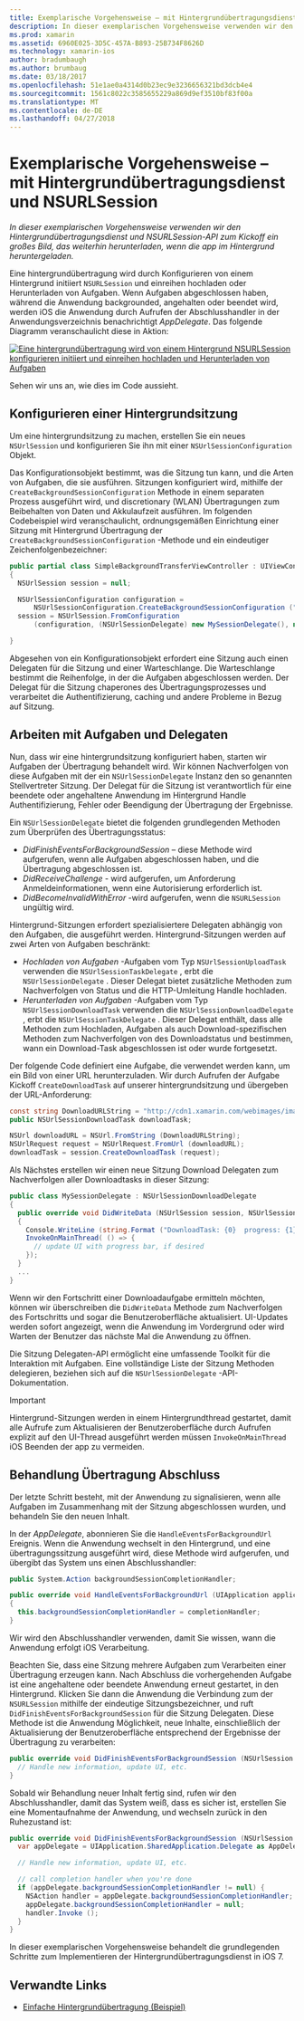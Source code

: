 ```yaml
---
title: Exemplarische Vorgehensweise – mit Hintergrundübertragungsdienst und NSURLSession
description: In dieser exemplarischen Vorgehensweise verwenden wir den Hintergrundübertragungsdienst und NSURLSession-API zum Kickoff ein großes Bild, das weiterhin herunterladen, wenn die app im Hintergrund heruntergeladen.
ms.prod: xamarin
ms.assetid: 6960E025-3D5C-457A-B893-25B734F8626D
ms.technology: xamarin-ios
author: bradumbaugh
ms.author: brumbaug
ms.date: 03/18/2017
ms.openlocfilehash: 51e1ae0a4314d0b23ec9e3236656321bd3dcb4e4
ms.sourcegitcommit: 1561c8022c3585655229a869d9ef3510bf83f00a
ms.translationtype: MT
ms.contentlocale: de-DE
ms.lasthandoff: 04/27/2018
---
```

# <a name="walkthrough---using-background-transfer-service-and-nsurlsession"></a>Exemplarische Vorgehensweise – mit Hintergrundübertragungsdienst und NSURLSession

_In dieser exemplarischen Vorgehensweise verwenden wir den Hintergrundübertragungsdienst und NSURLSession-API zum Kickoff ein großes Bild, das weiterhin herunterladen, wenn die app im Hintergrund heruntergeladen._

Eine hintergrundübertragung wird durch Konfigurieren von einem Hintergrund initiiert `NSURLSession` und einreihen hochladen oder Herunterladen von Aufgaben. Wenn Aufgaben abgeschlossen haben, während die Anwendung backgrounded, angehalten oder beendet wird, werden iOS die Anwendung durch Aufrufen der Abschlusshandler in der Anwendungsverzeichnis benachrichtigt *AppDelegate*. Das folgende Diagramm veranschaulicht diese in Aktion:

 [![](background-transfer-walkthrough-images/transfer.png "Eine hintergrundübertragung wird von einem Hintergrund NSURLSession konfigurieren initiiert und einreihen hochladen und Herunterladen von Aufgaben")](background-transfer-walkthrough-images/transfer.png#lightbox)

Sehen wir uns an, wie dies im Code aussieht.

## <a name="configuring-a-background-session"></a>Konfigurieren einer Hintergrundsitzung

Um eine hintergrundsitzung zu machen, erstellen Sie ein neues `NSUrlSession` und konfigurieren Sie ihn mit einer `NSUrlSessionConfiguration` Objekt.

Das Konfigurationsobjekt bestimmt, was die Sitzung tun kann, und die Arten von Aufgaben, die sie ausführen.
Sitzungen konfiguriert wird, mithilfe der `CreateBackgroundSessionConfiguration` Methode in einem separaten Prozess ausgeführt wird, und discretionary (WLAN) Übertragungen zum Beibehalten von Daten und Akkulaufzeit ausführen.
Im folgenden Codebeispiel wird veranschaulicht, ordnungsgemäßen Einrichtung einer Sitzung mit Hintergrund Übertragung der `CreateBackgroundSessionConfiguration` -Methode und ein eindeutiger Zeichenfolgenbezeichner:

```csharp
public partial class SimpleBackgroundTransferViewController : UIViewController
{
  NSUrlSession session = null;

  NSUrlSessionConfiguration configuration =
      NSUrlSessionConfiguration.CreateBackgroundSessionConfiguration ("com.SimpleBackgroundTransfer.BackgroundSession");
  session = NSUrlSession.FromConfiguration
      (configuration, (NSUrlSessionDelegate) new MySessionDelegate(), new NSOperationQueue());

}
```

Abgesehen von ein Konfigurationsobjekt erfordert eine Sitzung auch einen Delegaten für die Sitzung und einer Warteschlange.
Die Warteschlange bestimmt die Reihenfolge, in der die Aufgaben abgeschlossen werden. Der Delegat für die Sitzung chaperones des Übertragungsprozesses und verarbeitet die Authentifizierung, caching und andere Probleme in Bezug auf Sitzung.

## <a name="working-with-tasks-and-delegates"></a>Arbeiten mit Aufgaben und Delegaten

Nun, dass wir eine hintergrundsitzung konfiguriert haben, starten wir Aufgaben der Übertragung behandelt wird. Wir können Nachverfolgen von diese Aufgaben mit der ein `NSUrlSessionDelegate` Instanz den so genannten Stellvertreter Sitzung. Der Delegat für die Sitzung ist verantwortlich für eine beendete oder angehaltene Anwendung im Hintergrund Handle Authentifizierung, Fehler oder Beendigung der Übertragung der Ergebnisse.

Ein `NSUrlSessionDelegate` bietet die folgenden grundlegenden Methoden zum Überprüfen des Übertragungsstatus:

-  *DidFinishEventsForBackgroundSession* – diese Methode wird aufgerufen, wenn alle Aufgaben abgeschlossen haben, und die Übertragung abgeschlossen ist.
-  *DidReceiveChallenge* - wird aufgerufen, um Anforderung Anmeldeinformationen, wenn eine Autorisierung erforderlich ist.
-  *DidBecomeInvalidWithError* -wird aufgerufen, wenn die `NSURLSession` ungültig wird.


Hintergrund-Sitzungen erfordert spezialisiertere Delegaten abhängig von den Aufgaben, die ausgeführt werden. Hintergrund-Sitzungen werden auf zwei Arten von Aufgaben beschränkt:

-  *Hochladen von Aufgaben* -Aufgaben vom Typ `NSUrlSessionUploadTask` verwenden die `NSUrlSessionTaskDelegate` , erbt die `NSUrlSessionDelegate` . Dieser Delegat bietet zusätzliche Methoden zum Nachverfolgen von Status und die HTTP-Umleitung Handle hochladen.
-  *Herunterladen von Aufgaben* -Aufgaben vom Typ `NSUrlSessionDownloadTask` verwenden die `NSUrlSessionDownloadDelegate` , erbt die `NSUrlSessionTaskDelegate` . Dieser Delegat enthält, dass alle Methoden zum Hochladen, Aufgaben als auch Download-spezifischen Methoden zum Nachverfolgen von des Downloadstatus und bestimmen, wann ein Download-Task abgeschlossen ist oder wurde fortgesetzt.


Der folgende Code definiert eine Aufgabe, die verwendet werden kann, um ein Bild von einer URL herunterzuladen. Wir durch Aufrufen der Aufgabe Kickoff `CreateDownloadTask` auf unserer hintergrundsitzung und übergeben der URL-Anforderung:

```csharp
const string DownloadURLString = "http://cdn1.xamarin.com/webimages/images/xamarin.png";
public NSUrlSessionDownloadTask downloadTask;

NSUrl downloadURL = NSUrl.FromString (DownloadURLString);
NSUrlRequest request = NSUrlRequest.FromUrl (downloadURL);
downloadTask = session.CreateDownloadTask (request);
```

Als Nächstes erstellen wir einen neue Sitzung Download Delegaten zum Nachverfolgen aller Downloadtasks in dieser Sitzung:

```csharp
public class MySessionDelegate : NSUrlSessionDownloadDelegate
{
  public override void DidWriteData (NSUrlSession session, NSUrlSessionDownloadTask downloadTask, long bytesWritten, long totalBytesWritten, long totalBytesExpectedToWrite)
  {
    Console.WriteLine (string.Format ("DownloadTask: {0}  progress: {1}", downloadTask, progress));
    InvokeOnMainThread( () => {
      // update UI with progress bar, if desired
    });
  }
  ...
}
```

Wenn wir den Fortschritt einer Downloadaufgabe ermitteln möchten, können wir überschreiben die `DidWriteData` Methode zum Nachverfolgen des Fortschritts und sogar die Benutzeroberfläche aktualisiert. UI-Updates werden sofort angezeigt, wenn die Anwendung im Vordergrund oder wird Warten der Benutzer das nächste Mal die Anwendung zu öffnen.

Die Sitzung Delegaten-API ermöglicht eine umfassende Toolkit für die Interaktion mit Aufgaben. Eine vollständige Liste der Sitzung Methoden delegieren, beziehen sich auf die `NSUrlSessionDelegate` -API-Dokumentation.

> [!IMPORTANT]
> Hintergrund-Sitzungen werden in einem Hintergrundthread gestartet, damit alle Aufrufe zum Aktualisieren der Benutzeroberfläche durch Aufrufen explizit auf den UI-Thread ausgeführt werden müssen `InvokeOnMainThread` iOS Beenden der app zu vermeiden. 


## <a name="handling-transfer-completion"></a>Behandlung Übertragung Abschluss

Der letzte Schritt besteht, mit der Anwendung zu signalisieren, wenn alle Aufgaben im Zusammenhang mit der Sitzung abgeschlossen wurden, und behandeln Sie den neuen Inhalt.

In der *AppDelegate*, abonnieren Sie die `HandleEventsForBackgroundUrl` Ereignis. Wenn die Anwendung wechselt in den Hintergrund, und eine übertragungssitzung ausgeführt wird, diese Methode wird aufgerufen, und übergibt das System uns einen Abschlusshandler:

```csharp
public System.Action backgroundSessionCompletionHandler;

public override void HandleEventsForBackgroundUrl (UIApplication application, string sessionIdentifier, System.Action completionHandler)
{
  this.backgroundSessionCompletionHandler = completionHandler;
}
```

Wir wird den Abschlusshandler verwenden, damit Sie wissen, wann die Anwendung erfolgt iOS Verarbeitung.

Beachten Sie, dass eine Sitzung mehrere Aufgaben zum Verarbeiten einer Übertragung erzeugen kann. Nach Abschluss die vorhergehenden Aufgabe ist eine angehaltene oder beendete Anwendung erneut gestartet, in den Hintergrund. Klicken Sie dann die Anwendung die Verbindung zum der `NSURLSession` mithilfe der eindeutige Sitzungsbezeichner, und ruft `DidFinishEventsForBackgroundSession` für die Sitzung Delegaten. Diese Methode ist die Anwendung Möglichkeit, neue Inhalte, einschließlich der Aktualisierung der Benutzeroberfläche entsprechend der Ergebnisse der Übertragung zu verarbeiten:

```csharp
public override void DidFinishEventsForBackgroundSession (NSUrlSession session) {
  // Handle new information, update UI, etc.
}
```

Sobald wir Behandlung neuer Inhalt fertig sind, rufen wir den Abschlusshandler, damit das System weiß, dass es sicher ist, erstellen Sie eine Momentaufnahme der Anwendung, und wechseln zurück in den Ruhezustand ist:

```csharp
public override void DidFinishEventsForBackgroundSession (NSUrlSession session) {
  var appDelegate = UIApplication.SharedApplication.Delegate as AppDelegate;

  // Handle new information, update UI, etc.

  // call completion handler when you're done
  if (appDelegate.backgroundSessionCompletionHandler != null) {
    NSAction handler = appDelegate.backgroundSessionCompletionHandler;
    appDelegate.backgroundSessionCompletionHandler = null;
    handler.Invoke ();
  }
}
```

In dieser exemplarischen Vorgehensweise behandelt die grundlegenden Schritte zum Implementieren der Hintergrundübertragungsdienst in iOS 7.



## <a name="related-links"></a>Verwandte Links

- [Einfache Hintergrundübertragung (Beispiel)](https://developer.xamarin.com/samples/monotouch/SimpleBackgroundTransfer/)
